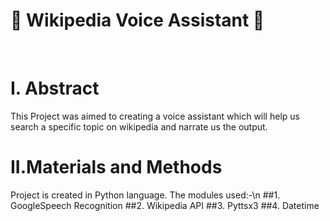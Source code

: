 # :rocket: Wikipedia Voice Assistant :rocket:
<br>

# **I. Abstract**

This Project was aimed to creating a voice assistant which will help us search a specific topic on wikipedia and narrate us the output.

# **II.Materials and Methods**

Project is created in Python language. The modules used:-\n
##1. GoogleSpeech Recognition
##2. Wikipedia API
##3. Pyttsx3
##4. Datetime
